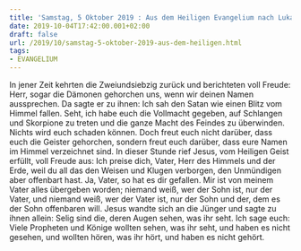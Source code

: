 ```yaml
---
title: 'Samstag, 5 Oktober 2019 : Aus dem Heiligen Evangelium nach Lukas - Lk 10,17-24.'
date: 2019-10-04T17:42:00.001+02:00
draft: false
url: /2019/10/samstag-5-oktober-2019-aus-dem-heiligen.html
tags: 
- EVANGELIUM
---
```


In jener Zeit kehrten die Zweiundsiebzig zurück und berichteten voll Freude: Herr, sogar die Dämonen gehorchen uns, wenn wir deinen Namen aussprechen. Da sagte er zu ihnen: Ich sah den Satan wie einen Blitz vom Himmel fallen. Seht, ich habe euch die Vollmacht gegeben, auf Schlangen und Skorpione zu treten und die ganze Macht des Feindes zu überwinden. Nichts wird euch schaden können. Doch freut euch nicht darüber, dass euch die Geister gehorchen, sondern freut euch darüber, dass eure Namen im Himmel verzeichnet sind. In dieser Stunde rief Jesus, vom Heiligen Geist erfüllt, voll Freude aus: Ich preise dich, Vater, Herr des Himmels und der Erde, weil du all das den Weisen und Klugen verborgen, den Unmündigen aber offenbart hast. Ja, Vater, so hat es dir gefallen. Mir ist von meinem Vater alles übergeben worden; niemand weiß, wer der Sohn ist, nur der Vater, und niemand weiß, wer der Vater ist, nur der Sohn und der, dem es der Sohn offenbaren will. Jesus wandte sich an die Jünger und sagte zu ihnen allein: Selig sind die, deren Augen sehen, was ihr seht. Ich sage euch: Viele Propheten und Könige wollten sehen, was ihr seht, und haben es nicht gesehen, und wollten hören, was ihr hört, und haben es nicht gehört.
